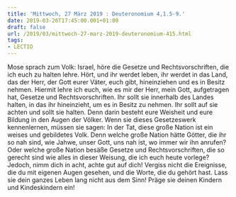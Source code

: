 ```yaml
---
title: 'Mittwoch, 27 März 2019 : Deuteronomium 4,1.5-9.'
date: 2019-03-26T17:45:00.001+01:00
draft: false
url: /2019/03/mittwoch-27-marz-2019-deuteronomium-415.html
tags: 
- LECTIO
---
```


Mose sprach zum Volk: Israel, höre die Gesetze und Rechtsvorschriften, die ich euch zu halten lehre. Hört, und ihr werdet leben, ihr werdet in das Land, das der Herr, der Gott eurer Väter, euch gibt, hineinziehen und es in Besitz nehmen. Hiermit lehre ich euch, wie es mir der Herr, mein Gott, aufgetragen hat, Gesetze und Rechtsvorschriften. Ihr sollt sie innerhalb des Landes halten, in das ihr hineinzieht, um es in Besitz zu nehmen. Ihr sollt auf sie achten und sollt sie halten. Denn darin besteht eure Weisheit und eure Bildung in den Augen der Völker. Wenn sie dieses Gesetzeswerk kennenlernen, müssen sie sagen: In der Tat, diese große Nation ist ein weises und gebildetes Volk. Denn welche große Nation hätte Götter, die ihr so nah sind, wie Jahwe, unser Gott, uns nah ist, wo immer wir ihn anrufen? Oder welche große Nation besäße Gesetze und Rechtsvorschriften, die so gerecht sind wie alles in dieser Weisung, die ich euch heute vorlege? Jedoch, nimm dich in acht, achte gut auf dich! Vergiss nicht die Ereignisse, die du mit eigenen Augen gesehen, und die Worte, die du gehört hast. Lass sie dein ganzes Leben lang nicht aus dem Sinn! Präge sie deinen Kindern und Kindeskindern ein!